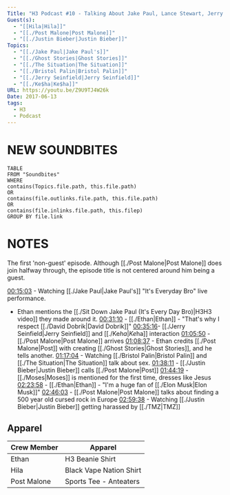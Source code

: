 ```yaml
---
Title: "H3 Podcast #10 - Talking About Jake Paul, Lance Stewart, Jerry Seinfeld (Top Of The Month)"
Guest(s):
  - "[[Hila|Hila]]"
  - "[[./Post Malone|Post Malone]]"
  - "[[./Justin Bieber|Justin Bieber]]"
Topics:
  - "[[./Jake Paul|Jake Paul's]]"
  - "[[./Ghost Stories|Ghost Stories]]"
  - "[[./The Situation|The Situation]]"
  - "[[./Bristol Palin|Bristol Palin]]"
  - "[[./Jerry Seinfield|Jerry Seinfield]]"
  - "[[./Ke$ha|Ke$ha]]"
URL: https://youtu.be/Z9U9TJ4W26k
Date: 2017-06-13
tags:
  - H3
  - Podcast
---
```

# NEW SOUNDBITES
``` dataview
TABLE
FROM "Soundbites"
WHERE 
contains(Topics.file.path, this.file.path) 
OR 
contains(file.outlinks.file.path, this.file.path)
OR
contains(file.inlinks.file.path, this.filep)
GROUP BY file.link
```

# NOTES
The first 'non-guest' episode. Although [[./Post Malone|Post Malone]] does join halfway through, the episode title is not centered around him being a guest.

[00:15:03](https://youtu.be/Z9U9TJ4W26k?t=899) - Watching [[./Jake Paul|Jake Paul's]] "It's Everyday Bro" live performance.
 - Ethan mentions the [[./Sit Down Jake Paul (It's Every Day Bro)|H3H3 video]] they made around it.
[00:31:10](https://youtu.be/Z9U9TJ4W26k?t=1869) - [[./Ethan|Ethan]] - "That's why I respect [[./David Dobrik|David Dobrik]]"
[00:35:16](https://youtu.be/Z9U9TJ4W26k?t=2116)- [[./Jerry Seinfield|Jerry Seinfield]] and [[./Ke$ha|Ke$ha]] interaction
[01:05:50](https://youtu.be/Z9U9TJ4W26k?t=3950) - [[./Post Malone|Post Malone]] arrives
[01:08:37](https://youtu.be/Z9U9TJ4W26k?t=4117) - Ethan credits [[./Post Malone|Post]] with creating [[./Ghost Stories|Ghost Stories]], and he tells another.
[01:17:04](https://youtu.be/Z9U9TJ4W26k?t=4624) - Watching [[./Bristol Palin|Bristol Palin]] and [[./The Situation|The Situation]] talk about sex.
[01:38:11](https://youtu.be/Z9U9TJ4W26k?t=5891) - [[./Justin Bieber|Justin Bieber]] calls [[./Post Malone|Post]]
[01:44:19](https://youtu.be/Z9U9TJ4W26k?t=6259) - [[./Moses|Moses]] is mentioned for the first time, dresses like Jesus
[02:23:58](https://youtu.be/Z9U9TJ4W26k?t=8638) - [[./Ethan|Ethan]] - "I'm a huge fan of [[./Elon Musk|Elon Musk]]"
[02:46:03](https://youtu.be/Z9U9TJ4W26k?t=9963) - [[./Post Malone|Post Malone]] talks about finding a 500 year old cursed rock in Europe
[02:59:38](https://youtu.be/Z9U9TJ4W26k?t=10778) - Watching [[./Justin Bieber|Justin Bieber]] getting harassed by [[./TMZ|TMZ]]

## Apparel
| Crew Member | Apparel         |
| ----------- | --------------- |
| Ethan       | H3 Beanie Shirt |
| Hila        | Black Vape Nation Shirt                |
| Post Malone | Sports Tee - Anteaters                |
